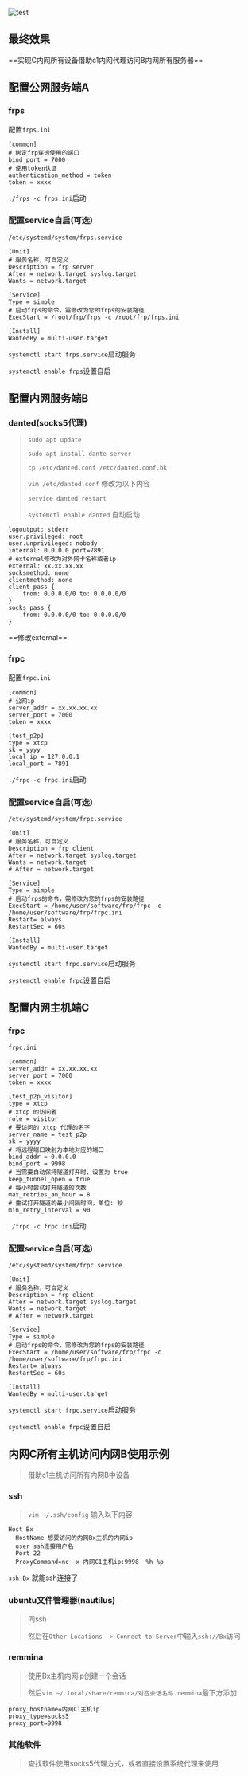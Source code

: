 ![test](images/使用xtcp+代理打通两边局域网p2p方式访问/test-1692692391463-2.png)

## 最终效果

==实现C内网所有设备借助c1内网代理访问B内网所有服务器==

## 配置公网服务端A

### frps

配置`frps.ini`

```
[common]
# 绑定frp穿透使用的端口
bind_port = 7000
# 使用token认证
authentication_method = token
token = xxxx
```

`./frps -c frps.ini`启动

### 配置service自启(可选)

`/etc/systemd/system/frps.service`

```
[Unit]
# 服务名称，可自定义
Description = frp server
After = network.target syslog.target
Wants = network.target

[Service]
Type = simple
# 启动frps的命令，需修改为您的frps的安装路径
ExecStart = /root/frp/frps -c /root/frp/frps.ini

[Install]
WantedBy = multi-user.target
```

`systemctl start frps.service`启动服务

`systemctl enable frps`设置自启

## 配置内网服务端B

### danted(socks5代理)

> `sudo apt update`
>
> `sudo apt install dante-server`
>
> `cp /etc/danted.conf /etc/danted.conf.bk`
>
> `vim /etc/danted.conf`  修改为以下内容
>
> `service danted restart`
>
> `systemctl enable danted`  自动启动

```
logoutput: stderr
user.privileged: root
user.unprivileged: nobody
internal: 0.0.0.0 port=7891
# external修改为对外网卡名称或者ip
external: xx.xx.xx.xx
socksmethod: none
clientmethod: none
client pass {
	from: 0.0.0.0/0 to: 0.0.0.0/0
}
socks pass {
	from: 0.0.0.0/0 to: 0.0.0.0/0
}
```

==修改external==

### frpc

配置`frpc.ini`

```
[common]
# 公网ip
server_addr = xx.xx.xx.xx
server_port = 7000
token = xxxx

[test_p2p]
type = xtcp
sk = yyyy
local_ip = 127.0.0.1
local_port = 7891
```

`./frpc -c frpc.ini`启动

### 配置service自启(可选)

`/etc/systemd/system/frpc.service`

```
[Unit]
# 服务名称，可自定义
Description = frp client
After = network.target syslog.target
Wants = network.target
# After = network.target

[Service]
Type = simple
# 启动frps的命令，需修改为您的frps的安装路径
ExecStart = /home/user/software/frp/frpc -c /home/user/software/frp/frpc.ini
Restart= always
RestartSec = 60s

[Install]
WantedBy = multi-user.target
```

`systemctl start frpc.service`启动服务

`systemctl enable frpc`设置自启

## 配置内网主机端C

### frpc

`frpc.ini`

```
[common]
server_addr = xx.xx.xx.xx
server_port = 7000
token = xxxx

[test_p2p_visitor]
type = xtcp
# xtcp 的访问者
role = visitor
# 要访问的 xtcp 代理的名字
server_name = test_p2p
sk = yyyy
# 将远程端口映射为本地对应的端口
bind_addr = 0.0.0.0
bind_port = 9998
# 当需要自动保持隧道打开时，设置为 true
keep_tunnel_open = true
# 每小时尝试打开隧道的次数
max_retries_an_hour = 8
# 重试打开隧道的最小间隔时间，单位: 秒	
min_retry_interval = 90	
```

`./frpc -c frpc.ini`启动

### 配置service自启(可选)

`/etc/systemd/system/frpc.service`

```
[Unit]
# 服务名称，可自定义
Description = frp client
After = network.target syslog.target
Wants = network.target
# After = network.target

[Service]
Type = simple
# 启动frps的命令，需修改为您的frps的安装路径
ExecStart = /home/user/software/frp/frpc -c /home/user/software/frp/frpc.ini
Restart= always
RestartSec = 60s

[Install]
WantedBy = multi-user.target
```

`systemctl start frpc.service`启动服务

`systemctl enable frpc`设置自启

## 内网C所有主机访问内网B使用示例

> 借助c1主机访问所有内网B中设备

### ssh

> `vim ~/.ssh/config`  输入以下内容

```
Host Bx
  HostName 想要访问的内网Bx主机的内网ip
  user ssh连接用户名
  Port 22
  ProxyCommand=nc -x 内网C1主机ip:9998  %h %p
```

`ssh Bx`  就能ssh连接了

### ubuntu文件管理器(nautilus)

> 同ssh
>
> 然后在`Other Locations -> Connect to Server`中输入`ssh://Bx`访问

### remmina

> 使用Bx主机内网ip创建一个会话
>
> 然后`vim ~/.local/share/remmina/对应会话名称.remmina`最下方添加

```
proxy_hostname=内网C1主机ip
proxy_type=socks5
proxy_port=9998
```

### 其他软件

> 查找软件使用socks5代理方式，或者直接设置系统代理来使用
